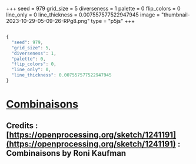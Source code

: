 +++
seed = 979
grid_size = 5
diverseness = 1
palette = 0
flip_colors = 0
line_only = 0
line_thickness = 0.007557577522947945
image = "thumbnail-2023-10-29-05-09-26-RPg8.png"
type = "p5js"
+++


~~~javascript

{
  "seed": 979,
  "grid_size": 5,
  "diverseness": 1,
  "palette": 0,
  "flip_colors": 0,
  "line_only": 0,
  "line_thickness": 0.007557577522947945
}

~~~




# [Combinaisons](https://openprocessing.org/sketch/2065396)
## Credits : [https://openprocessing.org/sketch/1241191](https://openprocessing.org/sketch/1241191) : Combinaisons by Roni Kaufman


